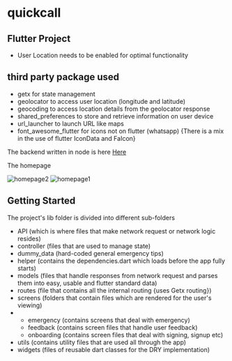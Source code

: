 # quickcall

## Flutter Project

+ User Location needs to be enabled for optimal functionality

## third party package used
+ getx for state management
+ geolocator to access user location (longitude and latitude)
+ geocoding to access location details from the geolocator response
+ shared_preferences to store and retrieve information on user device
+ url_launcher to launch URL like maps
+ font_awesome_flutter for icons not on flutter (whatsapp) {There is a mix in the use of flutter IconData and FaIcon}

 The backend written in node is here [Here](https://github.com/Alausa2001/QuickCall/)

 The homepage
 

![homepage2](https://github.com/Dharmzeey/QuickCall/assets/68395177/e9280d76-ff61-43cc-9da0-90a7aa756992)
![homepage1](https://github.com/Dharmzeey/QuickCall/assets/68395177/14b54158-65be-4e06-9bce-64016a6d8503)

## Getting Started

The project's lib folder is divided into different sub-folders
+ API (which is where files that make network request or network logic resides)
+ controller (files that are used to manage state)
+ dummy_data (hard-coded general emergency tips)
+ helper (contains the dependencies.dart which loads before the app fully starts)
+ models (files that handle responses from network request and parses them into easy, usable and flutter standard data)
+ routes (file that contains all the internal routing {uses Getx routing})
+ screens (folders that contain files which are rendered for the user's viewing)
+ + emergency (contains screens that deal with emergency)
  + feedback (contains screen files that handle user feedback)
  + onboarding (contains screen files that deal with signing, signup etc)
+ utils (contains utility files that are used all through the app)
+ widgets (files of reusable dart classes for the DRY implementation)
